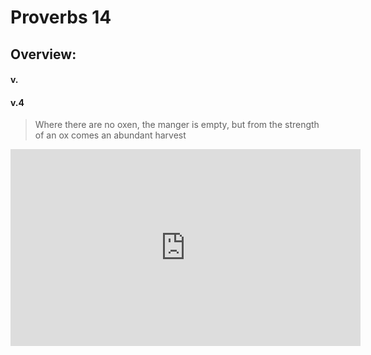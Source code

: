 # Proverbs 14

## Overview:


#### v.
>

#### v.4
>Where there are no oxen, the manger is empty, but from the strength of an ox comes an abundant harvest

<iframe width="560" height="315" src="https://www.youtube.com/embed/D_MXku2ZF7I?start=2087" title="YouTube video player" frameborder="0" allow="accelerometer; autoplay; clipboard-write; encrypted-media; gyroscope; picture-in-picture" allowfullscreen></iframe>

